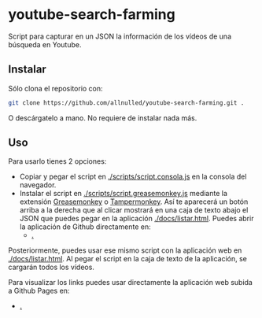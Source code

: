 # youtube-search-farming

Script para capturar en un JSON la información de los vídeos de una búsqueda en Youtube.

## Instalar

Sólo clona el repositorio con:

```sh
git clone https://github.com/allnulled/youtube-search-farming.git .
```

O descárgatelo a mano. No requiere de instalar nada más.

## Uso

Para usarlo tienes 2 opciones:

  - Copiar y pegar el script en [./scripts/script.consola.js](#) en la consola del navegador.
  - Instalar el script en [./scripts/script.greasemonkey.js](#) mediante la extensión [Greasemonkey](#) o [Tampermonkey](#). Así te aparecerá un botón arriba a la derecha que al clicar mostrará en una caja de texto abajo el JSON que puedes pegar en la aplicación [./docs/listar.html](#). Puedes abrir la aplicación de Github directamente en:
    - [.](#)

Posteriormente, puedes usar ese mismo script con la aplicación web en [./docs/listar.html](#). Al pegar el script en la caja de texto de la aplicación, se cargarán todos los vídeos.

Para visualizar los links puedes usar directamente la aplicación web subida a Github Pages en:

  - [.](#)